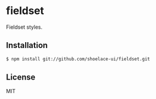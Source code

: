 # fieldset

Fieldset styles.

## Installation

```sh
$ npm install git://github.com/shoelace-ui/fieldset.git
```

## License

MIT
